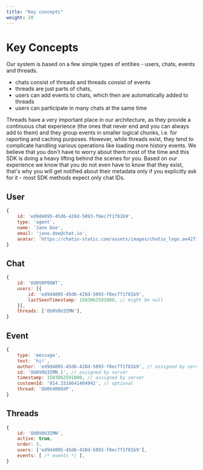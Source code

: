 ```yaml
---
title: "Key concepts"
weight: 20
---
```


# Key Concepts

Our system is based on a few simple types of entities - users, chats, events and threads.

- chats consist of threads and threads consist of events
- threads are just parts of chats,
- users can add events to chats, which then are automatically added to threads
- users can participate in many chats at the same time

Threads have a very important place in our architecture, as they provide a continuous chat experience (the ones that never end and you can always add to them) and they group events in smaller logical chunks, i.e. for raporting and caching purposes. However, while threads exist, they tend to complicate handling various operations like loading more history events. We believe that you don't have to worry about them most of the time and this SDK is doing a heavy lifting behind the scenes for you. Based on our experience we know that you do not even have to know that they exist, that's why you will get notified about their metadata only if you explicitly ask for it - most SDK methods expect only chat IDs.

## User

```js
{
	id: 'ed9d4095-45d6-428d-5093-f8ec7f1f81b9',
	type: 'agent',
	name: 'Jane Doe',
	email: 'jane.doe@chat.io',
	avatar: 'https://chatio-static.com/assets/images/chatio_logo.ae4271fe1a0a2db838dcf075388ee844.png',
}
```

## Chat

```js
{
	id: 'OU0V0P0OWT',
	users: [{
        id: 'ed9d4095-45d6-428d-5093-f8ec7f1f81b9',
        lastSeenTimestamp: 1503062591000, // might be null
    }],
	threads: ['OU0V0U3IMN'],
}
```

## Event

```js
{
	type: 'message',
	text: 'hi!',
    author: 'ed9d4095-45d6-428d-5093-f8ec7f1f81b9', // assigned by server
	id: 'OU0V0U3IMN_1', // assigned by server
    timestamp: 1503062591000, // assigned by server
    customnId: '814.3316641404942', // optional
    thread: 'OU0V4R0OXP',
}
```

## Threads

```js
{
	id: 'OU0V0U3IMN',
	active: true,
	order: 3,
	users: ['ed9d4095-45d6-428d-5093-f8ec7f1f81b9'],
	events: [ /* events */ ],
}
```
